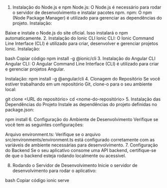 1. Instalação do Node.js e npm
Node.js: O Node.js é necessário para rodar o servidor de desenvolvimento e instalar pacotes npm.
npm: O npm (Node Package Manager) é utilizado para gerenciar as dependências do projeto.
Instalação:

Baixe e instale o Node.js do site oficial. Isso instalará o npm automaticamente.
2. Instalação do Ionic CLI
Ionic CLI: O Ionic Command Line Interface (CLI) é utilizado para criar, desenvolver e gerenciar projetos Ionic.
Instalação:

bash
Copiar código
npm install -g @ionic/cli
3. Instalação do Angular CLI
Angular CLI: O Angular Command Line Interface (CLI) é utilizado para criar e gerenciar projetos Angular.

Instalação:
npm install -g @angular/cli
4. Clonagem do Repositório
Se você estiver trabalhando em um repositório Git, clone-o para o seu ambiente local:


git clone <URL do repositório>
cd <nome-do-repositório>
5. Instalação das Dependências do Projeto
Instale as dependências do projeto definidas no package.json:

npm install
6. Configuração do Ambiente de Desenvolvimento
Verifique se você tem as seguintes configurações:

Arquivo environment.ts: Verifique se o arquivo src/environments/environment.ts está configurado corretamente com as variáveis de ambiente necessárias para desenvolvimento.
7. Configuração do Backend
Se o seu aplicativo consome uma API backend, certifique-se de que o backend esteja rodando localmente ou acessível.

8. Rodando o Servidor de Desenvolvimento
Inicie o servidor de desenvolvimento para rodar o aplicativo:

bash
Copiar código
ionic serve
